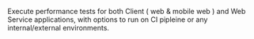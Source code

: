 Execute performance tests for both Client ( web & mobile web ) and Web Service applications, with options to run on CI pipleine or any internal/external environments.
